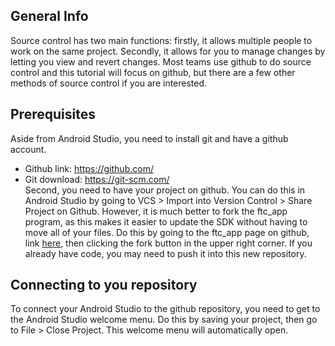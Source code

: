 ## General Info
  Source control has two main functions: firstly, it allows multiple people to work on the same project. Secondly, it allows for you to manage changes by letting you view and revert changes. Most teams use github to do source control and this tutorial will focus on github, but there are a few other methods of source control if you are interested.
## Prerequisites
  Aside from Android Studio, you need to install git and have a github account.
  - Github link: https://github.com/
  - Git download: https://git-scm.com/  
  Second, you need to have your project on github. You can do this in Android Studio by going to VCS > Import into Version Control > Share Project on Github. However, it is much better to fork the ftc_app program, as this makes it easier to update the SDK without having to move all of your files. Do this by going to the ftc_app page on github, link [here](https://github.com/ftctechnh/ftc_app), then clicking the fork button in the upper right corner. If you already have code, you may need to push it into this new repository.
## Connecting to you repository
  To connect your Android Studio to the github repository, you need to get to the Android Studio welcome menu. Do this by saving your project, then go to File > Close Project. This welcome menu will automatically open.
